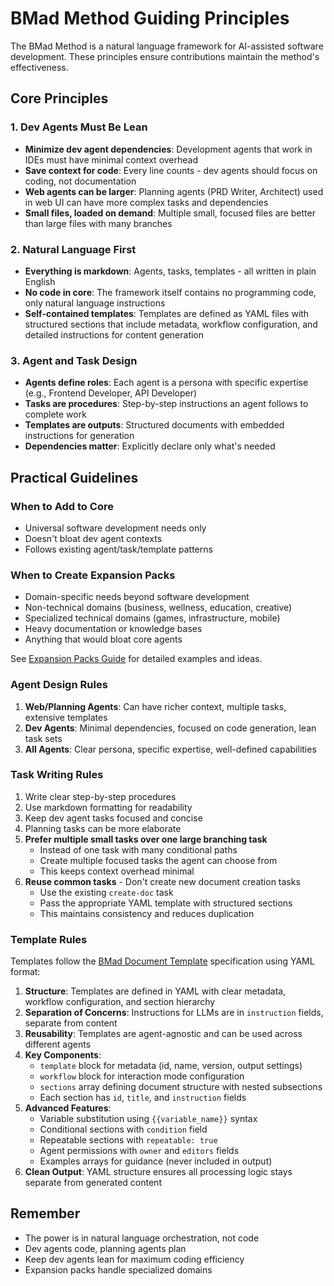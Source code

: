 # BMad Method Guiding Principles

The BMad Method is a natural language framework for AI-assisted software development. These principles ensure contributions maintain the method's effectiveness.

## Core Principles

### 1. Dev Agents Must Be Lean

- **Minimize dev agent dependencies**: Development agents that work in IDEs must have minimal context overhead
- **Save context for code**: Every line counts - dev agents should focus on coding, not documentation
- **Web agents can be larger**: Planning agents (PRD Writer, Architect) used in web UI can have more complex tasks and dependencies
- **Small files, loaded on demand**: Multiple small, focused files are better than large files with many branches

### 2. Natural Language First

- **Everything is markdown**: Agents, tasks, templates - all written in plain English
- **No code in core**: The framework itself contains no programming code, only natural language instructions
- **Self-contained templates**: Templates are defined as YAML files with structured sections that include metadata, workflow configuration, and detailed instructions for content generation

### 3. Agent and Task Design

- **Agents define roles**: Each agent is a persona with specific expertise (e.g., Frontend Developer, API Developer)
- **Tasks are procedures**: Step-by-step instructions an agent follows to complete work
- **Templates are outputs**: Structured documents with embedded instructions for generation
- **Dependencies matter**: Explicitly declare only what's needed

## Practical Guidelines

### When to Add to Core

- Universal software development needs only
- Doesn't bloat dev agent contexts
- Follows existing agent/task/template patterns

### When to Create Expansion Packs

- Domain-specific needs beyond software development
- Non-technical domains (business, wellness, education, creative)
- Specialized technical domains (games, infrastructure, mobile)
- Heavy documentation or knowledge bases
- Anything that would bloat core agents

See [Expansion Packs Guide](../docs/expansion-packs.md) for detailed examples and ideas.

### Agent Design Rules

1. **Web/Planning Agents**: Can have richer context, multiple tasks, extensive templates
2. **Dev Agents**: Minimal dependencies, focused on code generation, lean task sets
3. **All Agents**: Clear persona, specific expertise, well-defined capabilities

### Task Writing Rules

1. Write clear step-by-step procedures
2. Use markdown formatting for readability
3. Keep dev agent tasks focused and concise
4. Planning tasks can be more elaborate
5. **Prefer multiple small tasks over one large branching task**
   - Instead of one task with many conditional paths
   - Create multiple focused tasks the agent can choose from
   - This keeps context overhead minimal
6. **Reuse common tasks** - Don't create new document creation tasks
   - Use the existing `create-doc` task
   - Pass the appropriate YAML template with structured sections
   - This maintains consistency and reduces duplication

### Template Rules

Templates follow the [BMad Document Template](common/utils/bmad-doc-template.md) specification using YAML format:

1. **Structure**: Templates are defined in YAML with clear metadata, workflow configuration, and section hierarchy
2. **Separation of Concerns**: Instructions for LLMs are in `instruction` fields, separate from content
3. **Reusability**: Templates are agent-agnostic and can be used across different agents
4. **Key Components**:
   - `template` block for metadata (id, name, version, output settings)
   - `workflow` block for interaction mode configuration
   - `sections` array defining document structure with nested subsections
   - Each section has `id`, `title`, and `instruction` fields
5. **Advanced Features**:
   - Variable substitution using `{{variable_name}}` syntax
   - Conditional sections with `condition` field
   - Repeatable sections with `repeatable: true`
   - Agent permissions with `owner` and `editors` fields
   - Examples arrays for guidance (never included in output)
6. **Clean Output**: YAML structure ensures all processing logic stays separate from generated content

## Remember

- The power is in natural language orchestration, not code
- Dev agents code, planning agents plan
- Keep dev agents lean for maximum coding efficiency
- Expansion packs handle specialized domains
